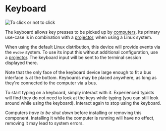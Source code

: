 # Keyboard
![To click or not to click](block:oc2:keyboard)

The keyboard allows key presses to be picked up by [computers](computer.md). Its primary use-case is in combination with a [projector](projector.md), when using a Linux system.

When using the default Linux distribution, this device will provide events via the `evdev` system. To use its input this without additional configuration, use a [projector](projector.md). The keyboard input will be sent to the terminal session displayed there.

Note that the only face of the keyboard device large enough to fit a bus interface is at the bottom. Keyboards may be placed anywhere, as long as they're connected to the computer via a bus.

To start typing on a keyboard, simply interact with it. Experienced typists will find they do not need to look at the keys while typing (you can still look around while using the keyboard). Interact again to stop using the keyboard.

Computers *have to be shut down* before installing or removing this component. Installing it while the computer is running will have no effect, removing it may lead to system errors.

